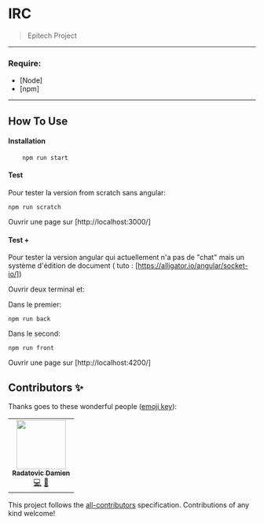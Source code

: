 # IRC

> Epitech Project

---

### Require: 

- [Node]
- [npm]

---

## How To Use

#### Installation

```
    npm run start
```

#### Test

Pour tester la version from scratch sans angular: 

```
npm run scratch
``` 

Ouvrir une page sur [http://localhost:3000/]


#### Test +

Pour tester la version angular qui actuellement n'a pas de "chat" mais un système d'édition de document
( tuto : [https://alligator.io/angular/socket-io/])

Ouvrir deux terminal et:

Dans le premier: 

```
npm run back
```

Dans le second: 

```
npm run front
```

Ouvrir une page sur [http://localhost:4200/]


## Contributors ✨

Thanks goes to these wonderful people ([emoji key](https://allcontributors.org/docs/en/emoji-key)):

<!-- ALL-CONTRIBUTORS-LIST:START - Do not remove or modify this section -->
<!-- prettier-ignore-start -->
<!-- markdownlint-disable -->
<table>
  <tr>
    <td align="center"><a href="https://github.com/DamienRadatovic"><img src="https://avatars0.githubusercontent.com/u/55408621?v=4" width="100px;" alt=""/><br /><sub><b>Radatovic Damien</b></sub></a><br /><a href="https://github.com/Layerzfr/Epitech_IRC/commits?author=DamienRadatovic" title="Code">💻</a> <a href="#design-DamienRadatovic" title="Design">🎨</a></td>
  </tr>
</table>

<!-- markdownlint-enable -->
<!-- prettier-ignore-end -->
<!-- ALL-CONTRIBUTORS-LIST:END -->

This project follows the [all-contributors](https://github.com/all-contributors/all-contributors) specification. Contributions of any kind welcome!
